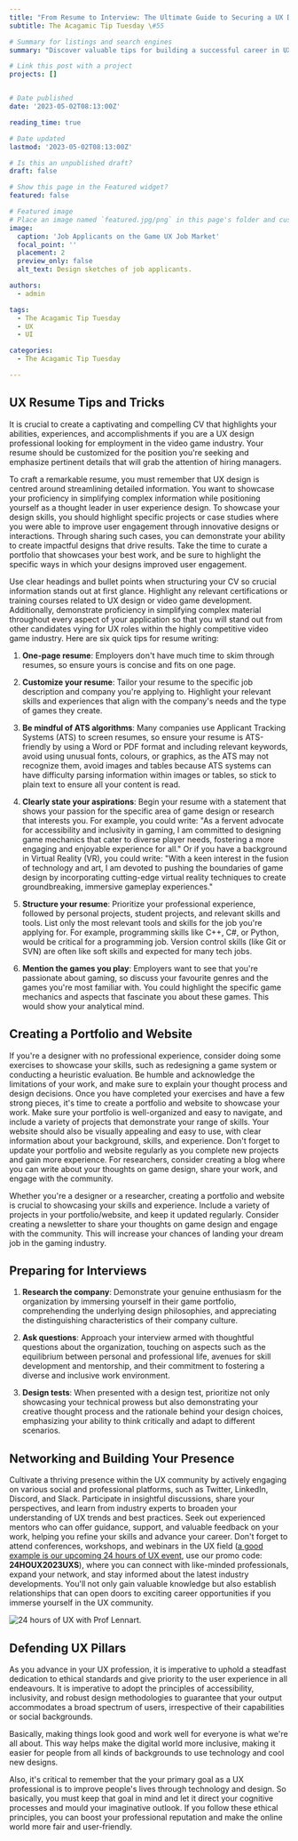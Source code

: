 ```yaml
---
title: "From Resume to Interview: The Ultimate Guide to Securing a UX Design Role in Video Games"
subtitle: The Acagamic Tip Tuesday \#55

# Summary for listings and search engines
summary: "Discover valuable tips for building a successful career in UX/UI design: Learn how to create an effective resume and portfolio, prepare for interviews, network in the industry, and advocate for user-centric design principles. Elevate your skills and make a lasting impact in the gaming world."

# Link this post with a project
projects: []


# Date published
date: '2023-05-02T08:13:00Z'

reading_time: true

# Date updated
lastmod: '2023-05-02T08:13:00Z'

# Is this an unpublished draft?
draft: false

# Show this page in the Featured widget?
featured: false

# Featured image
# Place an image named `featured.jpg/png` in this page's folder and customize its options here.
image:
  caption: 'Job Applicants on the Game UX Job Market'
  focal_point: ''
  placement: 2
  preview_only: false
  alt_text: Design sketches of job applicants.

authors:
  - admin

tags:
  - The Acagamic Tip Tuesday
  - UX
  - UI

categories:
  - The Acagamic Tip Tuesday

---
```

## **UX Resume Tips and Tricks**

It is crucial to create a captivating and compelling CV that highlights your abilities, experiences, and accomplishments if you are a UX design professional looking for employment in the video game industry. Your resume should be customized for the position you're seeking and emphasize pertinent details that will grab the attention of hiring managers.

To craft a remarkable resume, you must remember that UX design is centred around streamlining detailed information. You want to showcase your proficiency in simplifying complex information while positioning yourself as a thought leader in user experience design. To showcase your design skills, you should highlight specific projects or case studies where you were able to improve user engagement through innovative designs or interactions. Through sharing such cases, you can demonstrate your ability to create impactful designs that drive results. Take the time to curate a portfolio that showcases your best work, and be sure to highlight the specific ways in which your designs improved user engagement.

Use clear headings and bullet points when structuring your CV so crucial information stands out at first glance. Highlight any relevant certifications or training courses related to UX design or video game development. Additionally, demonstrate proficiency in simplifying complex material throughout every aspect of your application so that you will stand out from other candidates vying for UX roles within the highly competitive video game industry. Here are six quick tips for resume writing:

1. **One-page resume**: Employers don't have much time to skim through resumes, so ensure yours is concise and fits on one page.

2. **Customize your resume**: Tailor your resume to the specific job description and company you're applying to. Highlight your relevant skills and experiences that align with the company's needs and the type of games they create.

3. **Be mindful of ATS algorithms**: Many companies use Applicant Tracking Systems (ATS) to screen resumes, so ensure your resume is ATS-friendly by using a Word or PDF format and including relevant keywords, avoid using unusual fonts, colours, or graphics, as the ATS may not recognize them, avoid images and tables because ATS systems can have difficulty parsing information within images or tables, so stick to plain text to ensure all your content is read.

4. **Clearly state your aspirations**: Begin your resume with a statement that shows your passion for the specific area of game design or research that interests you. For example, you could write: "As a fervent advocate for accessibility and inclusivity in gaming, I am committed to designing game mechanics that cater to diverse player needs, fostering a more engaging and enjoyable experience for all." Or if you have a background in Virtual Reality (VR), you could write: "With a keen interest in the fusion of technology and art, I am devoted to pushing the boundaries of game design by incorporating cutting-edge virtual reality techniques to create groundbreaking, immersive gameplay experiences."

5. **Structure your resume**: Prioritize your professional experience, followed by personal projects, student projects, and relevant skills and tools. List only the most relevant tools and skills for the job you're applying for. For example, programming skills like C++, C#, or Python, would be critical for a programming job. Version control skills (like Git or SVN) are often like soft skills and expected for many tech jobs.

6. **Mention the games you play**: Employers want to see that you're passionate about gaming, so discuss your favourite genres and the games you're most familiar with. You could highlight the specific game mechanics and aspects that fascinate you about these games. This would show your analytical mind.

## **Creating a Portfolio and Website**

If you're a designer with no professional experience, consider doing some exercises to showcase your skills, such as redesigning a game system or conducting a heuristic evaluation. Be humble and acknowledge the limitations of your work, and make sure to explain your thought process and design decisions. Once you have completed your exercises and have a few strong pieces, it's time to create a portfolio and website to showcase your work. Make sure your portfolio is well-organized and easy to navigate, and include a variety of projects that demonstrate your range of skills. Your website should also be visually appealing and easy to use, with clear information about your background, skills, and experience. Don't forget to update your portfolio and website regularly as you complete new projects and gain more experience. For researchers, consider creating a blog where you can write about your thoughts on game design, share your work, and engage with the community.

Whether you're a designer or a researcher, creating a portfolio and website is crucial to showcasing your skills and experience. Include a variety of projects in your portfolio/website, and keep it updated regularly. Consider creating a newsletter to share your thoughts on game design and engage with the community. This will increase your chances of landing your dream job in the gaming industry.

## **Preparing for Interviews**

1. **Research the company**: Demonstrate your genuine enthusiasm for the organization by immersing yourself in their game portfolio, comprehending the underlying design philosophies, and appreciating the distinguishing characteristics of their company culture.

2. **Ask questions**: Approach your interview armed with thoughtful questions about the organization, touching on aspects such as the equilibrium between personal and professional life, avenues for skill development and mentorship, and their commitment to fostering a diverse and inclusive work environment.

3. **Design tests**: When presented with a design test, prioritize not only showcasing your technical prowess but also demonstrating your creative thought process and the rationale behind your design choices, emphasizing your ability to think critically and adapt to different scenarios.

## **Networking and Building Your Presence**

Cultivate a thriving presence within the UX community by actively engaging on various social and professional platforms, such as Twitter, LinkedIn, Discord, and Slack. Participate in insightful discussions, share your perspectives, and learn from industry experts to broaden your understanding of UX trends and best practices. Seek out experienced mentors who can offer guidance, support, and valuable feedback on your work, helping you refine your skills and advance your career. Don't forget to attend conferences, workshops, and webinars in the UX field ([a good example is our upcoming 24 hours of UX event](https://24hoursofux.com/schedule/), use our promo code: **24HOUX2023UXS**), where you can connect with like-minded professionals, expand your network, and stay informed about the latest industry developments. You'll not only gain valuable knowledge but also establish relationships that can open doors to exciting career opportunities if you immerse yourself in the UX community.

![24 hours of UX with Prof Lennart.](./24hours-UX-lennart.png)

## **Defending UX Pillars**

As you advance in your UX profession, it is imperative to uphold a steadfast dedication to ethical standards and give priority to the user experience in all endeavours. It is imperative to adopt the principles of accessibility, inclusivity, and robust design methodologies to guarantee that your output accommodates a broad spectrum of users, irrespective of their capabilities or social backgrounds.

Basically, making things look good and work well for everyone is what we're all about. This way helps make the digital world more inclusive, making it easier for people from all kinds of backgrounds to use technology and cool new designs.

Also, it's critical to remember that the your primary goal as a UX professional is to improve people's lives through technology and design. So basically, you must keep that goal in mind and let it direct your cognitive processes and mould your imaginative outlook. If you follow these ethical principles, you can boost your professional reputation and make the online world more fair and user-friendly.